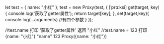 let test = {
    name: "小红"
  };
test = new Proxy(test, { [ˈprɑːksi]
  get(target, key) {
    console.log('获取了getter属性');
    return target[key];
  },
  set(target,key){
    console.log(...arguments) //有四个参数
  }
});

//test.name   打印 '获取了getter属性' 返回 "小红"
//test.name = 123  打印 {name: "小红"}  "name"  123  Proxy({name: "小红"})